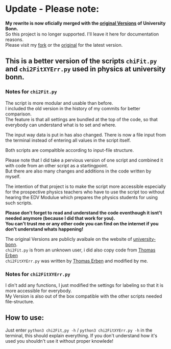 # Update - Please note:
**My rewrite is now oficially merged with the [original Versions](https://github.com/unibonn/physics-labclasses-fits) of University Bonn.**  
So this project is no longer supported. I'll leave it here for documentation reasons.  
Please visit my [fork](https://github.com/ceron21/physics-labclasses-fits) or the [original](https://github.com/unibonn/physics-labclasses-fits) for the latest version.   

## This is a better version of the scripts `chiFit.py` and `chi2FitXYErr.py` used in physics at university bonn.

### Notes for `chi2Fit.py`  
The script is more modular and usable than before.  
I included the old version in the history of my commits for better comparison.  
The feature is that all settings are bundled at the top of the code, so that everybody can understand what is to set and where. 

The input way data is put in has also changed. There is now a file input from the terminal instead of entering all values in the script itself.  

Both scripts are compaltible according to input-file structure.     

Please note that I did take a pervious version of one script and combined it with code from an other script as a startingpoint.  
But there are also many changes and additions in the code written by myself.  

The intention of that project is to make the script more accessible especially for the prospective physics teachers who have to use the script too without hearing the EDV Modulue which prepares the physics students for using such scripts.  

**Please don't forget to read and understand the code eventhough it isnt't needed anymore (because I did that work for you).  
You can't trust me or any other code you can find on the internet if you don't understand whats happening!**

The original Versions are publicly avaibale on the website of [university-bonn](https://www.praktika.physik.uni-bonn.de/module/physik261).  
`chi2Fit.py` is from an unknown user, i did also copy code from [Thomas Erben](https://github.com/terben)  
`chi2FitXYErr.py` was written by [Thomas Erben](https://github.com/terben) and modified by me.  

### Notes for `chi2FitXYErr.py`
I din't add any functions, I just modified the settings for labeling so that it is more accessible for everybody.  
My Version is also out of the box compatible with the other scripts needed file-structure.  

## How to use:
Just enter `python3 chi2Fit,py -h` / `python3 chi2FitXYErr.py -h` in the terminal, this should explain everything. If you don't understand how it's used you shouldn't use it without proper knowlede!


